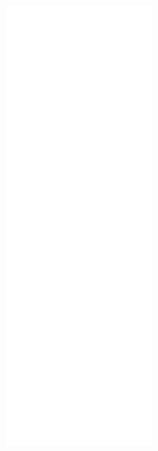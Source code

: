 [![Metrics](https://raw.githubusercontent.com/linuxuserin/linuxuserin/master/github-metrics.svg)](https://github.com/linuxuserin)
